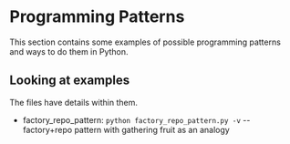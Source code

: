# Programming Patterns

This section contains some examples of possible programming patterns and ways to do them in Python.

## Looking at examples

The files have details within them.

* factory_repo_pattern: `python factory_repo_pattern.py -v` -- factory+repo pattern with gathering fruit as an analogy

